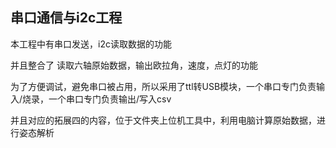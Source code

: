 ## 串口通信与i2c工程

本工程中有串口发送，i2c读取数据的功能

并且整合了 读取六轴原始数据，输出欧拉角，速度，点灯的功能

为了方便调试，避免串口被占用，所以采用了ttl转USB模块，一个串口专门负责输入/烧录，一个串口专门负责输出/写入csv



并且对应的拓展四的内容，位于文件夹上位机工具中，利用电脑计算原始数据，进行姿态解析
